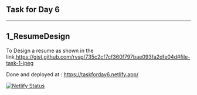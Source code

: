 Task for Day 6
------------------------------------------------
-----------------------------------------------
1_ResumeDesign
-----------------------------------------------
To Design a resume as shown in the link,https://gist.github.com/rvsp/735c2cf7cf360f797bae093fa2dfe04d#file-task-1-jpeg

Done and deployed at : https://taskforday6.netlify.app/

[![Netlify Status](https://api.netlify.com/api/v1/badges/53d611b3-7a00-45c9-bc45-09a8a7e71c21/deploy-status)](https://app.netlify.com/sites/taskforday6/deploys)

